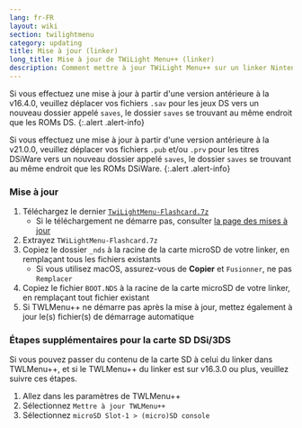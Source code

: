 ```yaml
---
lang: fr-FR
layout: wiki
section: twilightmenu
category: updating
title: Mise à jour (linker)
long_title: Mise à jour de TWiLight Menu++ (linker)
description: Comment mettre à jour TWiLight Menu++ sur un linker Nintendo DS
---
```


Si vous effectuez une mise à jour à partir d'une version antérieure à la v16.4.0, veuillez déplacer vos fichiers `.sav` pour les jeux DS vers un nouveau dossier appelé `saves`, le dossier `saves` se trouvant au même endroit que les ROMs DS.
{:.alert .alert-info}

Si vous effectuez une mise à jour à partir d'une version antérieure à la v21.0.0, veuillez déplacer vos fichiers `.pub` et/ou `.prv` pour les titres DSiWare vers un nouveau dossier appelé `saves`, le dossier `saves` se trouvant au même endroit que les ROMs DSiWare.
{:.alert .alert-info}

### Mise à jour
1. Téléchargez le dernier [`TwiLightMenu-Flashcard.7z`](https://github.com/DS-Homebrew/TWiLightMenu/releases/latest/download/TWiLightMenu-Flashcard.7z)
    - Si le téléchargement ne démarre pas, consulter [la page des mises à jour](https://github.com/DS-Homebrew/TWiLightMenu/releases/latest)
1. Extrayez `TWiLightMenu-Flashcard.7z`
1. Copiez le dossier `_nds` à la racine de la carte microSD de votre linker, en remplaçant tous les fichiers existants
    - Si vous utilisez macOS, assurez-vous de **Copier** et `Fusionner`, ne pas `Remplacer`
1. Copiez le fichier `BOOT.NDS` à la racine de la carte microSD de votre linker, en remplaçant tout fichier existant
1. Si TWLMenu++ ne démarre pas après la mise à jour, mettez également à jour le(s) fichier(s) de démarrage automatique

### Étapes supplémentaires pour la carte SD DSi/3DS

Si vous pouvez passer du contenu de la carte SD à celui du linker dans TWLMenu++, et si le TWLMenu++ du linker est sur v16.3.0 ou plus, veuillez suivre ces étapes.

1. Allez dans les paramètres de TWLMenu++
1. Sélectionnez `Mettre à jour TWLMenu++`
1. Sélectionnez `microSD Slot-1 > (micro)SD console`
